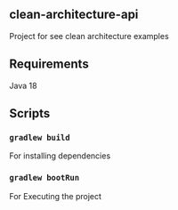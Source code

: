 ## clean-architecture-api

Project for see clean architecture examples

## Requirements

Java 18

## Scripts

### `gradlew build`

For installing dependencies

### `gradlew bootRun`

For Executing the project